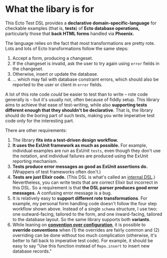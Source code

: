 # What the libary is for

This Ecto Test DSL provides a **declarative domain-specific-language** for checkable examples \(that is, **tests**\) of **Ecto database operations,** particularly those that **back HTML forms** handled via **Phoenix.**

The language relies on the fact that most transformations are pretty rote. Lots and lots of Ecto transformations follow the same steps:

1. Accept a form, producing a changeset.
2. If the changeset is invalid, ask the user to try again using `error` fields in the changeset.
3. Otherwise, insert or update the database.
4. ... which may fail with database constraint errors, which should also be reported to the user or client in `error` fields. 

A lot of this rote code _could_ be easier to test than to write – rote code generally is – but it's usually not, often because of fiddly setup. This library aims to achieve that ease of test-writing, while also **supporting tests different enough that they shouldn't be declarative**. That is, the library should do the boring part of such tests, making you write imperative test code only for the interesting part. 

There are other requirements: 

1. The library **fits into a test-driven design workflow.** 
2. **It uses the ExUnit framework as much as possible.** For example, individual examples are run as ExUnit `tests`, even though they don't use the notation, and individual failures are produced using the ExUnit reporting mechanism.
3. **Tests produce error messages as good as ExUnit assertions do.** \(Wrappers of test frameworks often don't.\)
4. **Tests are just Elixir code.** \(This DSL is what's called an [internal DSL](https://javieracero.com/blog/internal-vs-external-dsl/).\)  Nevertheless, you can write tests that are correct Elixir but incorrect in this DSL. So a requirement is that **the DSL parser produces good error messages.** A confusing error message is a bug.
5. It is relatively easy to **support different rote transformations**. For example, my personal form handling code doesn't follow the four step workflow shown above. Instead of a single `schema` structure, I use two: one outward-facing, tailored to the form, and one inward-facing, tailored to the database layout. So the same library supports both **variants**.
6. While leaning on [**convention over configuration**](https://en.wikipedia.org/wiki/Convention_over_configuration), it is possible to **override conventions** when \(1\) the overrides are fairly common and \(2\) overriding can be done without too much complication \(otherwise, it's better to fall back to imperative test code\). For example, it should be easy to say "Use this function instead of `Repo.insert` to insert new database records."



